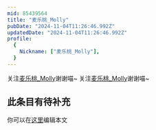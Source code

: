 ```yaml
---
mid: 85439564
title: "麦乐桃_Molly"
pubDate: "2024-11-04T11:26:46.992Z"
updatedDate: "2024-11-04T11:26:46.992Z"
profile:
  {
    Nickname: ["麦乐桃_Molly"],
  }
---
```


关注[麦乐桃_Molly](https://space.bilibili.com/85439564)谢谢喵~ 关注[麦乐桃_Molly](https://space.bilibili.com/85439564)谢谢喵~

## 此条目有待补充
你可以在[这里](https://github.com/Yuhanawa/VTuber.ICU-Content/edit/master/v/麦乐桃_Molly/index.md)编辑本文
